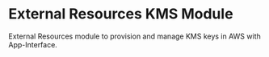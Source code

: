 # External Resources KMS Module


External Resources module to provision and manage KMS keys in AWS with App-Interface.
